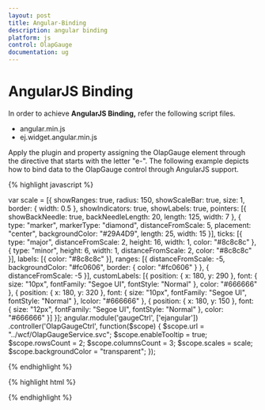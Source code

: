 ```yaml
---
layout: post
title: Angular-Binding
description: angular binding
platform: js
control: OlapGauge
documentation: ug
---
```


# AngularJS Binding

In order to achieve **AngularJS Binding,** refer the following script files.

* angular.min.js
* ej.widget.angular.min.js

Apply the plugin and property assigning the OlapGauge element through the directive that starts with the letter "e-". The following example depicts how to bind data to the OlapGauge control through AngularJS support.

{% highlight javascript %}

 var scale = [{
     showRanges: true,
     radius: 150,
     showScaleBar: true,
     size: 1,
     border: {
         width: 0.5
     },
     showIndicators: true,
     showLabels: true,
     pointers: [{
         showBackNeedle: true,
         backNeedleLength: 20,
         length: 125,
         width: 7
     }, {
         type: "marker",
         markerType: "diamond",
         distanceFromScale: 5,
         placement: "center",
         backgroundColor: "#29A4D9",
         length: 25,
         width: 15
     }],
     ticks: [{
         type: "major",
         distanceFromScale: 2,
         height: 16,
         width: 1,
         color: "#8c8c8c"
     }, {
         type: "minor",
         height: 6,
         width: 1,
         distanceFromScale: 2,
         color: "#8c8c8c"
     }],
     labels: [{
         color: "#8c8c8c"
     }],
     ranges: [{
         distanceFromScale: -5,
         backgroundColor: "#fc0606",
         border: {
             color: "#fc0606"
         }
     }, {
         distanceFromScale: -5
     }],
     customLabels: [{
         position: {
             x: 180,
             y: 290
         },
         font: {
             size: "10px",
             fontFamily: "Segoe UI",
             fontStyle: "Normal"
         },
         color: "#666666"
     }, {
         position: {
             x: 180,
             y: 320
         },
         font: {
             size: "10px",
             fontFamily: "Segoe UI",
             fontStyle: "Normal"
         },
         lcolor: "#666666"
     }, {
         position: {
             x: 180,
             y: 150
         },
         font: {
             size: "12px",
             fontFamily: "Segoe UI",
             fontStyle: "Normal"
         },
         color: "#666666"
     }]
 }];
 angular.module('gaugeCtrl', ['ejangular'])
     .controller('OlapGaugeCtrl', function($scope) {
         $scope.url = "../wcf/OlapGaugeService.svc";
         $scope.enableTooltip = true;
         $scope.rowsCount = 2;
         $scope.columnsCount = 3;
         $scope.scales = scale;
         $scope.backgroundColor = "transparent";
     });
    
{% endhighlight %}

{% highlight html %}

<html xmlns="http://www.w3.org/1999/xhtml" ng-app="gaugeCtrl">
    
<body ng-controller="OlapGaugeCtrl">
    <div id="Div1" ej-olapgauge e-url="url" e-enabletooltip="enableTooltip" e-rowscount="rowsCount" e-columnscount="columnsCount" e-scales="scales" e-load="loadGaugeTheme" e-backgroundcolor="backgroundColor" />
</body>

{% endhighlight %}



